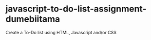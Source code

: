 # javascript-to-do-list-assignment-dumebiitama
Create a To-Do list using HTML, Javascript and/or CSS
